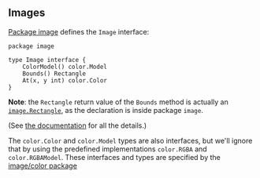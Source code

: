 ## Images

[Package image](/pkg/image/#Image) defines the `Image` interface:

```
package image

type Image interface {
    ColorModel() color.Model
    Bounds() Rectangle
    At(x, y int) color.Color
}
```

**Note**: the `Rectangle` return value of the `Bounds` method is actually an [`image.Rectangle`](/pkg/image/#Rectangle), as the declaration is inside package `image`.

(See [the documentation](/pkg/image/#Image) for all the details.)

The `color.Color` and `color.Model` types are also interfaces, but we'll ignore that by using the predefined implementations `color.RGBA` and `color.RGBAModel`. These interfaces and types are specified by the [image/color package](/pkg/image/color/)